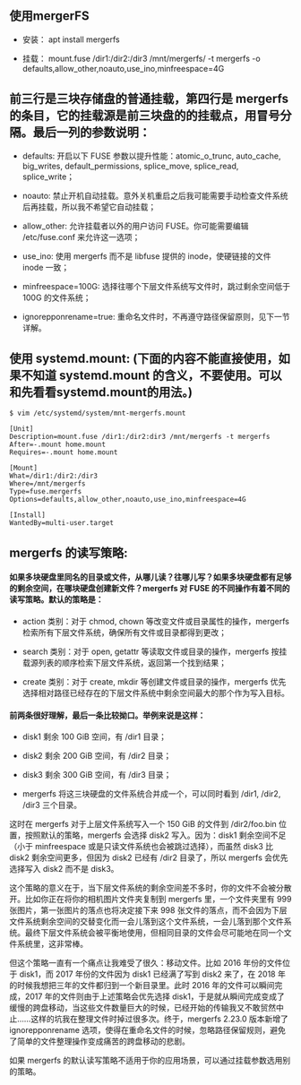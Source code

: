 ## 使用mergerFS 

- 安装： apt install mergerfs

- 挂载： mount.fuse  /dir1:/dir2:/dir3 /mnt/mergerfs/ -t mergerfs -o defaults,allow_other,noauto,use_ino,minfreespace=4G

## 前三行是三块存储盘的普通挂载，第四行是 mergerfs 的条目，它的挂载源是前三块盘的的挂载点，用冒号分隔。最后一列的参数说明：

- defaults: 开启以下 FUSE 参数以提升性能：atomic_o_trunc, auto_cache, big_writes, default_permissions, splice_move, splice_read, splice_write；

- noauto: 禁止开机自动挂载。意外关机重启之后我可能需要手动检查文件系统后再挂载，所以我不希望它自动挂载；

- allow_other: 允许挂载者以外的用户访问 FUSE。你可能需要编辑 /etc/fuse.conf 来允许这一选项；

- use_ino: 使用 mergerfs 而不是 libfuse 提供的 inode，使硬链接的文件 inode 一致；

- minfreespace=100G: 选择往哪个下层文件系统写文件时，跳过剩余空间低于 100G 的文件系统；

- ignorepponrename=true: 重命名文件时，不再遵守路径保留原则，见下一节详解。


## 使用 systemd.mount: (下面的内容不能直接使用，如果不知道 systemd.mount 的含义，不要使用。可以和先看看systemd.mount的用法。)

```shell
$ vim /etc/systemd/system/mnt-mergerfs.mount

[Unit]
Description=mount.fuse /dir1:/dir2:dir3 /mnt/mergerfs -t mergerfs
After=-.mount home.mount
Requires=-.mount home.mount

[Mount]
What=/dir1:/dir2:/dir3
Where=/mnt/mergerfs
Type=fuse.mergerfs
Options=defaults,allow_other,noauto,use_ino,minfreespace=4G

[Install]
WantedBy=multi-user.target

```


## mergerfs 的读写策略:

#### 如果多块硬盘里同名的目录或文件，从哪儿读？往哪儿写？如果多块硬盘都有足够的剩余空间，在哪块硬盘创建新文件？mergerfs 对 FUSE 的不同操作有着不同的读写策略。默认的策略是：

- action 类别：对于 chmod, chown 等改变文件或目录属性的操作，mergerfs 检索所有下层文件系统，确保所有文件或目录都得到更改；

- search 类别：对于 open, getattr 等读取文件或目录的操作，mergerfs 按挂载源列表的顺序检索下层文件系统，返回第一个找到结果；

- create 类别：对于 create, mkdir 等创建文件或目录的操作，mergerfs 优先选择相对路径已经存在的下层文件系统中剩余空间最大的那个作为写入目标。

#### 前两条很好理解，最后一条比较拗口。举例来说是这样：

- disk1 剩余 100 GiB 空间，有 /dir1 目录；

- disk2 剩余 200 GiB 空间，有 /dir2 目录；

- disk3 剩余 300 GiB 空间，有 /dir3 目录；

- mergerfs 将这三块硬盘的文件系统合并成一个，可以同时看到 /dir1, /dir2, /dir3 三个目录。

这时在 mergerfs 对于上层文件系统写入一个 150 GiB 的文件到 /dir2/foo.bin 位置，按照默认的策略，mergerfs 会选择 disk2 写入。因为：disk1 剩余空间不足（小于 minfreespace 或是只读文件系统也会被跳过选择），而虽然 disk3 比 disk2 剩余空间更多，但因为 disk2 已经有 /dir2 目录了，所以 mergerfs 会优先选择写入 disk2 而不是 disk3。

这个策略的意义在于，当下层文件系统的剩余空间差不多时，你的文件不会被分散开。比如你正在将你的相机图片文件夹复制到 mergerfs 里，一个文件夹里有 999 张图片，第一张图片的落点也将决定接下来 998 张文件的落点，而不会因为下层文件系统剩余空间的交替变化而一会儿落到这个文件系统，一会儿落到那个文件系统。最终下层文件系统会被平衡地使用，但相同目录的文件会尽可能地在同一个文件系统里，这非常棒。

但这个策略一直有一个痛点让我难受了很久：移动文件。比如 2016 年份的文件位于 disk1，而 2017 年份的文件因为 disk1 已经满了写到 disk2 来了，在 2018 年的时候我想把三年的文件都归到一个新目录里。此时 2016 年的文件可以瞬间完成，2017 年的文件则由于上述策略会优先选择 disk1，于是就从瞬间完成变成了缓慢的跨盘移动，当这些文件数量巨大的时候，已经开始的传输我又不敢贸然中止……这样的坑我在整理文件时掉过很多次。终于，mergerfs 2.23.0 版本新增了 ignorepponrename 选项，使得在重命名文件的时候，忽略路径保留规则，避免了简单的文件整理操作变成痛苦的跨盘移动的悲剧。

如果 mergerfs 的默认读写策略不适用于你的应用场景，可以通过挂载参数选用别的策略。